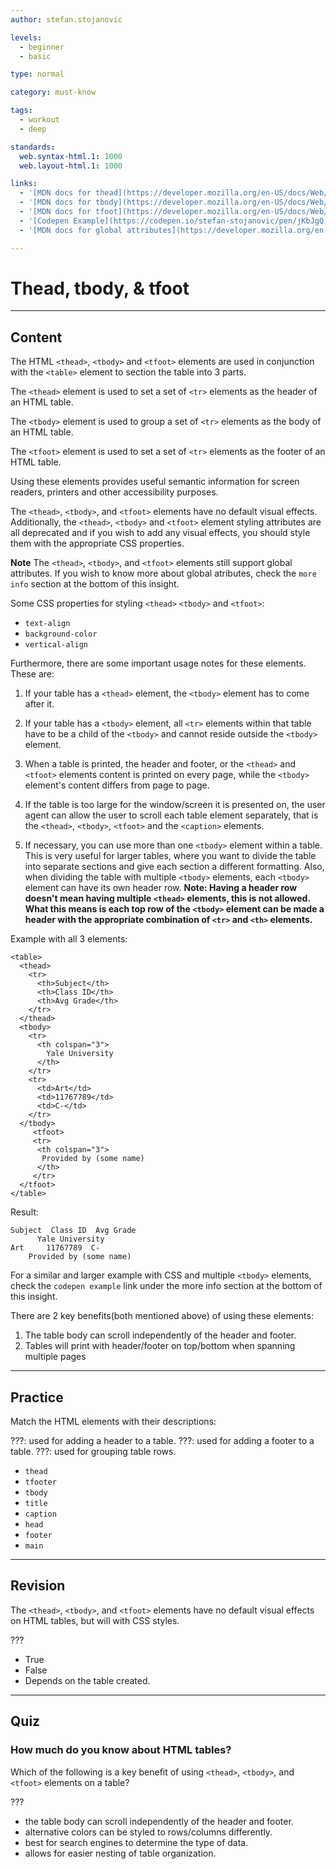```yaml
---
author: stefan.stojanovic

levels:
  - beginner
  - basic

type: normal

category: must-know

tags:
  - workout
  - deep

standards:
  web.syntax-html.1: 1000
  web.layout-html.1: 1000

links:
  - '[MDN docs for thead](https://developer.mozilla.org/en-US/docs/Web/HTML/Element/thead){website}'
  - '[MDN docs for tbody](https://developer.mozilla.org/en-US/docs/Web/HTML/Element/tbody){website}'
  - '[MDN docs for tfoot](https://developer.mozilla.org/en-US/docs/Web/HTML/Element/tfoot){website}'
  - '[Codepen Example](https://codepen.io/stefan-stojanovic/pen/jKbJgQ){website}'
  - '[MDN docs for global attributes](https://developer.mozilla.org/en-US/docs/Web/HTML/Global_attributes){website}'

---
```

# Thead, tbody, & tfoot
---
## Content

The HTML `<thead>`, `<tbody>` and `<tfoot>` elements are used in conjunction with the `<table>` element to section the table into 3 parts.

The `<thead>` element is used to set a set of `<tr>` elements as the header of an HTML table.

The `<tbody>` element is used to group a set of `<tr>` elements as the body of an HTML table.

The `<tfoot>` element is used to set a set of `<tr>` elements as the footer of an HTML table.

Using these elements provides useful semantic information for screen readers, printers and other accessibility purposes.

The `<thead>`, `<tbody>`, and `<tfoot>` elements have no default visual effects. Additionally, the `<thead>`, `<tbody>` and `<tfoot>` element styling attributes are all deprecated and if you wish to add any visual effects, you should style them with the appropriate CSS properties.

**Note**
The `<thead>`, `<tbody>`, and `<tfoot>` elements still support global attributes.
If you wish to know more about global atributes, check the `more info` section at the bottom of this insight.

Some CSS properties for styling `<thead>` `<tbody>` and `<tfoot>`:
  - `text-align`
  - `background-color`
  - `vertical-align`


Furthermore, there are some important usage notes for these elements. These are:

  1. If your table has a `<thead>` element, the `<tbody>` element has to come after it.

  2. If your table has a `<tbody>` element, all `<tr>` elements within that table have to be a child of the `<tbody>` and cannot reside outside the `<tbody>` element.

  3. When a table is printed, the header and footer, or the `<thead>` and `<tfoot>` elements content is printed on every page, while the `<tbody>` element's content differs from page to page.

  4. If the table is too large for the window/screen it is presented on, the user agent can allow the user to scroll each table element separately, that is the `<thead>`, `<tbody>`, `<tfoot>` and the `<caption>` elements.

  5. If necessary, you can use more than one `<tbody>` element within a table. This is very useful for larger tables, where you want to divide the table into separate sections and give each section a different formatting. Also, when dividing the table with multiple `<tbody>` elements, each `<tbody>` element can have its own header row. **Note: Having a header row doesn't mean having multiple `<thead>` elements, this is not allowed. What this means is each top row of the `<tbody>` element can be made a header with the appropriate combination of `<tr>` and `<th>` elements.**


Example with all 3 elements:
```
<table>
  <thead>
    <tr>
      <th>Subject</th>
      <th>Class ID</th>
      <th>Avg Grade</th>
    </tr>
  </thead>
  <tbody>
    <tr>
      <th colspan="3">
        Yale University
      </th>
    </tr>
    <tr>
      <td>Art</td>
      <td>11767789</td>
      <td>C-</td>
    </tr>
  </tbody>
     <tfoot>
     <tr>
      <th colspan="3">
       Provided by (some name)
      </th>
     </tr>
  </tfoot>
</table>
```
Result:
```
Subject  Class ID  Avg Grade
      Yale University
Art     11767789  C-
    Provided by (some name)
```

For a similar and larger example with CSS and multiple `<tbody>` elements, check the `codepen example` link under the more info section at the bottom of this insight.


There are 2 key benefits(both mentioned above) of using these elements:
  1. The table body can scroll independently of the header and footer.
  2. Tables will print with header/footer on top/bottom when spanning multiple pages

---
## Practice

Match the HTML elements with their descriptions:

???: used for adding a header to a table.
???: used for adding a footer to a table.
???: used for grouping table rows.

* `thead`
* `tfooter`
* `tbody`
* `title`
* `caption`
* `head`
* `footer`
* `main`

---
## Revision

The `<thead>`, `<tbody>`, and `<tfoot>` elements have no default visual effects on HTML tables, but will with CSS styles.

???

* True
* False
* Depends on the table created.

---
## Quiz

### How much do you know about HTML tables?

Which of the following is a key benefit of using `<thead>`, `<tbody>`, and `<tfoot>` elements on a table?

???

* the table body can scroll independently of the header and footer.
* alternative colors can be styled to rows/columns differently.
* best for search engines to determine the type of data.
* allows for easier nesting of table organization.
